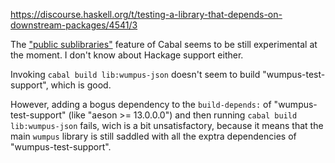 
https://discourse.haskell.org/t/testing-a-library-that-depends-on-downstream-packages/4541/3

The ["public sublibraries"](https://github.com/haskell/cabal/issues/5660) feature of Cabal seems to be still experimental at the moment. I don't know about Hackage support either.

Invoking `cabal build lib:wumpus-json` doesn't seem to build "wumpus-test-support", which is good.

However, adding a bogus dependency to the `build-depends:` of "wumpus-test-support" (like "aeson >= 13.0.0.0") and then running `cabal build lib:wumpus-json` fails, wich is a bit unsatisfactory, because it means that the main `wumpus` library is still saddled with all the exptra dependencies of "wumpus-test-support".

